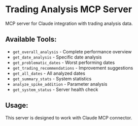 # Trading Analysis MCP Server

MCP server for Claude integration with trading analysis data.

## Available Tools:
- `get_overall_analysis` - Complete performance overview
- `get_date_analysis` - Specific date analysis  
- `get_problematic_dates` - Worst performing dates
- `get_trading_recommendations` - Improvement suggestions
- `get_all_dates` - All analyzed dates
- `get_summary_stats` - System statistics
- `analyze_spike_addition` - Parameter analysis
- `get_system_status` - Server health check

## Usage:
This server is designed to work with Claude MCP connector.